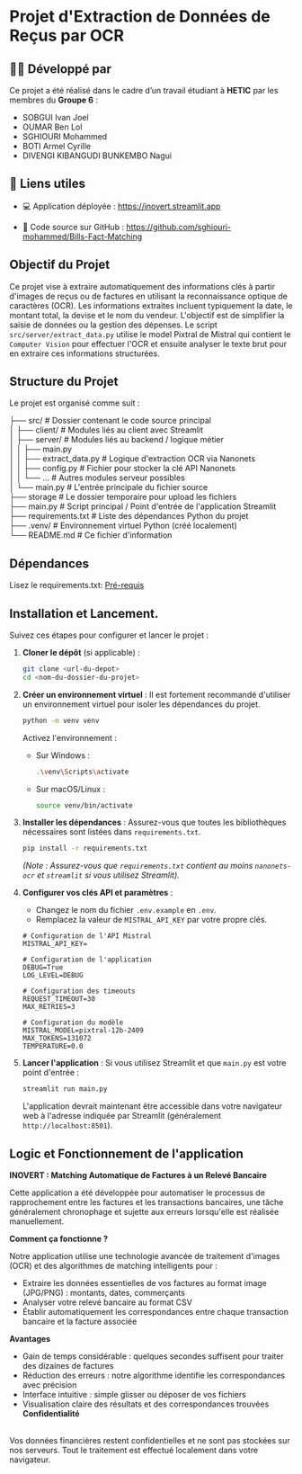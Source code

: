 # Projet d'Extraction de Données de Reçus par OCR

## 👨‍💻 Développé par

Ce projet a été réalisé dans le cadre d’un travail étudiant à **HETIC** par les membres du **Groupe 6** :

- SOBGUI Ivan Joel  
- OUMAR Ben Lol  
- SGHIOURI Mohammed  
- BOTI Armel Cyrille  
- DIVENGI KIBANGUDI BUNKEMBO Nagui  

## 🔗 Liens utiles
- 💻 Application déployée : https://inovert.streamlit.app

- 🧠 Code source sur GitHub : https://github.com/sghiouri-mohammed/Bills-Fact-Matching

## Objectif du Projet

Ce projet vise à extraire automatiquement des informations clés à partir d'images de reçus ou de factures en utilisant la reconnaissance optique de caractères (OCR). Les informations extraites incluent typiquement la date, le montant total, la devise et le nom du vendeur. L'objectif est de simplifier la saisie de données ou la gestion des dépenses. Le script `src/server/extract_data.py` utilise le model Pixtral de Mistral qui contient le ``Computer Vision`` pour effectuer l'OCR et ensuite analyser le texte brut pour en extraire ces informations structurées.

## Structure du Projet

Le projet est organisé comme suit :

├── src/ # Dossier contenant le code source principal <br>
│ ├── client/ # Modules liés au client avec Streamlit  <br>
│ ├── server/ # Modules liés au backend / logique métier <br>
│ │ ├── main.py <br>
│ │ ├── extract_data.py # Logique d'extraction OCR via Nanonets <br>
│ │ ├── config.py # Fichier pour stocker la clé API Nanonets <br>
│ │ └── ... # Autres modules serveur possibles <br>
│ └── main.py # L'entrée principale du  fichier source <br>
├── storage # Le dossier temporaire pour upload les fichiers <br>
├── main.py # Script principal / Point d'entrée de l'application Streamlit <br>
├── requirements.txt # Liste des dépendances Python du projet <br>
├── .venv/ # Environnement virtuel Python (créé localement) <br>
└── README.md # Ce fichier d'information

## Dépendances

Lisez le requirements.txt: <a href='requirements.txt'>Pré-requis</a>


## Installation et Lancement.

Suivez ces étapes pour configurer et lancer le projet :

1.  **Cloner le dépôt** (si applicable) :
    ```bash
    git clone <url-du-depot>
    cd <nom-du-dossier-du-projet>
    ```

2.  **Créer un environnement virtuel** :
    Il est fortement recommandé d'utiliser un environnement virtuel pour isoler les dépendances du projet.
    ```bash
    python -m venv venv
    ```
    Activez l'environnement :
    *   Sur Windows :
        ```bash
        .\venv\Scripts\activate
        ```
    *   Sur macOS/Linux :
        ```bash
        source venv/bin/activate
        ```

3.  **Installer les dépendances** :
    Assurez-vous que toutes les bibliothèques nécessaires sont listées dans `requirements.txt`.
    ```bash
    pip install -r requirements.txt
    ```
    *(Note : Assurez-vous que `requirements.txt` contient au moins `nanonets-ocr` et `streamlit` si vous utilisez Streamlit).*

4.  **Configurer vos clés API et paramètres** :
    *   Changez le nom du fichier `.env.example` en `.env`.
    *   Remplacez la valeur de `MISTRAL_API_KEY` par votre propre clés.
    ```python:.env
    # Configuration de l'API Mistral
    MISTRAL_API_KEY=

    # Configuration de l'application
    DEBUG=True
    LOG_LEVEL=DEBUG

    # Configuration des timeouts
    REQUEST_TIMEOUT=30
    MAX_RETRIES=3

    # Configuration du modèle
    MISTRAL_MODEL=pixtral-12b-2409
    MAX_TOKENS=131072
    TEMPERATURE=0.0
    ```

5.  **Lancer l'application** :
    Si vous utilisez Streamlit et que `main.py` est votre point d'entrée :
    ```bash
    streamlit run main.py
    ```

    L'application devrait maintenant être accessible dans votre navigateur web à l'adresse indiquée par Streamlit (généralement `http://localhost:8501`).

## Logic et Fonctionnement de l'application

**INOVERT : Matching Automatique de Factures à un Relevé Bancaire**

Cette application a été développée pour automatiser le processus de rapprochement entre les factures et les transactions bancaires, une tâche généralement chronophage et sujette aux erreurs lorsqu'elle est réalisée manuellement.

**Comment ça fonctionne ?** <br>

Notre application utilise une technologie avancée de traitement d'images (OCR) et des algorithmes de matching intelligents pour :

- Extraire les données essentielles de vos factures au format image (JPG/PNG) : montants, dates, commerçants <br>
- Analyser votre relevé bancaire au format CSV <br>
- Établir automatiquement les correspondances entre chaque transaction bancaire et la facture associée <br>

**Avantages**
<br>

- Gain de temps considérable : quelques secondes suffisent pour traiter des dizaines de factures<br>
- Réduction des erreurs : notre algorithme identifie les correspondances avec précision<br>
- Interface intuitive : simple glisser ou déposer de vos fichiers<br>
- Visualisation claire des résultats et des correspondances trouvées<br>
**Confidentialité**
<br>
Vos données financières restent confidentielles et ne sont pas stockées sur nos serveurs. Tout le traitement est effectué localement dans votre navigateur.
